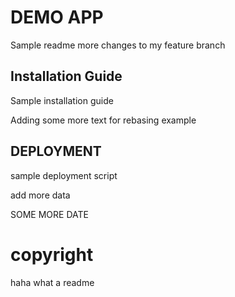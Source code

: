 # DEMO APP

Sample readme 
more changes to my feature branch

## Installation Guide

Sample installation guide

Adding some more text for rebasing example

## DEPLOYMENT

sample deployment script

add more data

SOME MORE DATE

# copyright 

haha what a readme